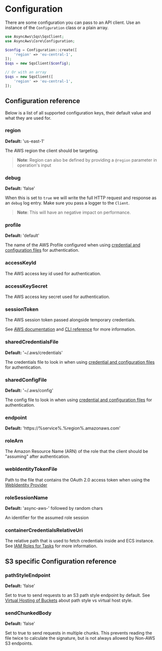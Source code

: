 
# Configuration

There are some configuration you can pass to an API client. Use an instance of the
`Configuration` class or a plain array.

```php
use AsyncAws\Sqs\SqsClient;
use AsyncAws\Core\Configuration;

$config = Configuration::create([
    'region' => 'eu-central-1',
]);
$sqs = new SqsClient($config);

// Or with an array
$sqs = new SqsClient([
    'region' => 'eu-central-1',
]);
```

## Configuration reference

Below is a list of all supported configuration keys, their default value and what
they are used for.

### region

**Default:** 'us-east-1'

The AWS region the client should be targeting.

> **Note**: Region can also be defined by providing a `@region` parameter in
> operation's input

### debug

**Default:** 'false'

When this is set to `true` we will write the full HTTP request and response as
an `debug` log entry. Make sure you pass a logger to the `Client`.

> **Note**: This will have an negative impact on performance.

### profile

**Default:** 'default'

The name of the AWS Profile configured when using [credential and configuration files](/authentication/credentials-file.md)
for authentication.

### accessKeyId

The AWS access key id used for authentication.

### accessKeySecret

The AWS access key secret used for authentication.

### sessionToken

The AWS session token passed alongside temporary credentials.

See [AWS documentation](https://docs.aws.amazon.com/IAM/latest/UserGuide/id_credentials_temp_use-resources.html)
and [CLI reference](https://docs.aws.amazon.com/cli/latest/reference/sts/get-session-token.html)
for more information.

### sharedCredentialsFile

**Default:** '~/.aws/credentials'

The credentials file to look in when using [credential and configuration files](/authentication/credentials-file.md)
for authentication.

### sharedConfigFile

**Default:** '~/.aws/config'

The config file to look in when using [credential and configuration files](/authentication/credentials-file.md)
for authentication.

### endpoint

**Default:** 'https://%service%.%region%.amazonaws.com'

### roleArn

The Amazon Resource Name (ARN) of the role that the client should be "assuming" after authentication.

### webIdentityTokenFile

Path to the file that contains the OAuth 2.0 access token when using the [WebIdentity Provider](/authentication/web-identity.md)

### roleSessionName

**Default:** 'async-aws-' followed by random chars

An identifier for the assumed role session

### containerCredentialsRelativeUri

The relative path that is used to fetch credentials inside and ECS instance.
See [IAM Roles for Tasks](https://docs.aws.amazon.com/AmazonECS/latest/developerguide/task-iam-roles.html) for more information.

## S3 specific Configuration reference

### pathStyleEndpoint

**Default:** 'false'

Set to true to send requests to an S3 path style endpoint by default.
See [Virtual Hosting of Buckets](https://docs.aws.amazon.com/AmazonS3/latest/dev/VirtualHosting.html) about path style vs virtual host style.

### sendChunkedBody

**Default:** 'false'

Set to true to send requests in multiple chunks. This prevents reading the file
twice to calculate the signature, but is not always allowed by Non-AWS S3
endpoints.
